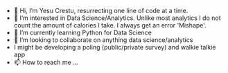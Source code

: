 - 👋 Hi, I’m Yesu Crestu, resurrecting one line of code at a time.
- 👀 I’m interested in Data Science/Analytics. Unlike most analytics I do not count the amount of calories I take. I always get an error 'Mishape'.
- 🌱 I’m currently learning Python for Data Science
- 💞️ I’m looking to collaborate on anything data science/analytics
- I might be developing a poling (public/private survey) and walkie talkie app
- 📫 How to reach me ...

<!---
Vambane/Vambane is a ✨ special ✨ repository because its `README.md` (this file) appears on your GitHub profile.
You can click the Preview link to take a look at your changes.
--->
